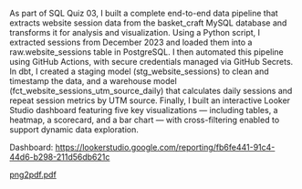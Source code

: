 As part of SQL Quiz 03, I built a complete end-to-end data pipeline that extracts website session data from the basket_craft MySQL database and transforms it for analysis and visualization. 
Using a Python script, I extracted sessions from December 2023 and loaded them into a raw.website_sessions table in PostgreSQL. 
I then automated this pipeline using GitHub Actions, with secure credentials managed via GitHub Secrets. 
In dbt, I created a staging model (stg_website_sessions) to clean and timestamp the data, and a warehouse model (fct_website_sessions_utm_source_daily) that calculates daily sessions and repeat session metrics by UTM source. 
Finally, I built an interactive Looker Studio dashboard featuring five key visualizations — including tables, a heatmap, a scorecard, and a bar chart — with cross-filtering enabled to support dynamic data exploration.

Dashboard: https://lookerstudio.google.com/reporting/fb6fe441-91c4-44d6-b298-211d56db621c

[png2pdf.pdf](https://github.com/user-attachments/files/20052828/png2pdf.pdf)
